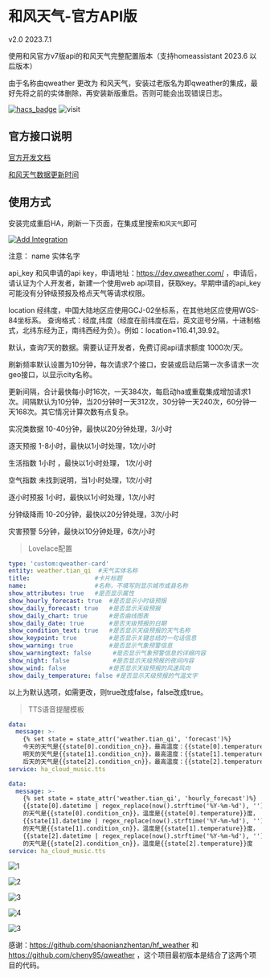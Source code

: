 # 和风天气-官方API版
v2.0 2023.7.1

使用和风官方v7版api的和风天气完整配置版本（支持homeassistant 2023.6 以后版本）

由于名称由qweather 更改为 和风天气，安装过老版名为即qweather的集成，最好先将之前的实体删除，再安装新版重启。否则可能会出现错误日志。

[![hacs_badge](https://img.shields.io/badge/Home-Assistant-%23049cdb)](https://www.home-assistant.io/)
![visit](https://visitor-badge.laobi.icu/badge?page_id=dscao.qweather&left_text=visit)

## 官方接口说明

[官方开发文档](https://dev.qweather.com/docs/)

[和风天气数据更新时间](https://dev.qweather.com/docs/resource/glossary/#update-time)


## 使用方式

安装完成重启HA，刷新一下页面，在集成里搜索`和风天气`即可

[![Add Integration](https://my.home-assistant.io/badges/config_flow_start.svg)](https://my.home-assistant.io/redirect/config_flow_start?domain=hf_weather)

注意：
name 实体名字

api_key 和风申请的api key，申请地址：https://dev.qweather.com/  ，申请后，请认证为个人开发者，新建一个使用web api项目，获取key。早期申请的api_key可能没有分钟级预报及格点天气等请求权限。

location 经纬度，中国大陆地区应使用GCJ-02坐标系，在其他地区应使用WGS-84坐标系。
查询格式：经度,纬度（经度在前纬度在后，英文逗号分隔，十进制格式，北纬东经为正，南纬西经为负）。例如：location=116.41,39.92。

默认，查询7天的数据。需要认证开发者，免费订阅api请求额度 1000次/天。

刷新频率默认设置为10分钟，每次请求7个接口，安装或启动后第一次多请求一次geo接口，以显示city名称。

更新间隔，合计最快每小时16次，一天384次，每启动ha或重载集成增加请求1次。间隔默认为10分钟，当20分钟时一天312次，30分钟一天240次，60分钟一天168次。其它情况计算次数有点复杂。

实况类数据  	10-40分钟，最快以20分钟处理，3/小时

逐天预报   	1-8小时，最快以1小时处理，1次/小时

生活指数	    1小时 ，最快以1小时处理， 1次/小时

空气指数     未找到说明，当1小时处理，1次/小时

逐小时预报	1小时，最快以1小时处理，1次/小时

分钟级降雨	10-20分钟，最快以20分钟处理，3次/小时

灾害预警	    5分钟，最快以10分钟处理，6次/小时
 
> Lovelace配置

```yaml
type: 'custom:qweather-card'
entity: weather.tian_qi  #天气实体名称
title:                  #卡片标题
name:                   #名称，不填写则显示城市或县名称
show_attributes: true   #是否显示属性
show_hourly_forecast: true  #是否显示小时级预报
show_daily_forecast: true   #是否显示天级预报
show_daily_chart: true      #是否曲线图表
show_daily_date: true       #是否天级预报的日期
show_condition_text: true   #是否显示天级预报的天气名称
show_keypoint: true         #是否显示关键总结的一句话信息
show_warning: true          #是否显示气象预警信息
show_warningtext: false      #是否显示气象预警信息的详细内容
show_night: false            #是否显示天级预报的夜间内容
show_wind: false            #是否显示天级预报的风速风向
show_daily_temperature: false #是否显示天级预报的气温文字
```
以上为默认选项，如需更改，则true改成false，false改成true。


> TTS语音提醒模板
```yaml
data:
  message: >-
    {% set state = state_attr('weather.tian_qi', 'forecast')%}
    今天的天气是{{state[0].condition_cn}}，最高温度：{{state[0].temperature}}度，最低温度：{{state[0].templow}}度，
    明天的天气是{{state[1].condition_cn}}，最高温度：{{state[1].temperature}}度，最低温度：{{state[1].templow}}度，
    后天的天气是{{state[2].condition_cn}}，最高温度：{{state[2].temperature}}度，最低温度：{{state[2].templow}}度
service: ha_cloud_music.tts
```

```yaml
data:
  message: >-
    {% set state = state_attr('weather.tian_qi', 'hourly_forecast')%}
    {{state[0].datetime | regex_replace(now().strftime('%Y-%m-%d'), '')}}
    的天气是{{state[0].condition_cn}}，温度是{{state[0].temperature}}度，
    {{state[1].datetime | regex_replace(now().strftime('%Y-%m-%d'), '')}}
    的天气是{{state[1].condition_cn}}，温度是{{state[1].temperature}}度，
    {{state[2].datetime | regex_replace(now().strftime('%Y-%m-%d'), '')}}
    的天气是{{state[2].condition_cn}}，温度是{{state[2].temperature}}度
service: ha_cloud_music.tts
```


![1](https://github.com/dscao/qweather/assets/16587914/fb564690-e73b-4e60-b2ed-7ff211e84ee5)


![2](https://github.com/dscao/qweather/assets/16587914/ce7f01cd-738a-4d94-8db0-743215709782)


![3](https://github.com/dscao/qweather/assets/16587914/b1931902-a97f-4b27-a04e-9f27f29bd1d2)


![4](https://github.com/dscao/qweather/assets/16587914/75c54ab0-b631-4c90-8291-77dbf4e9f0d0)


![3](https://github.com/dscao/qweather/assets/16587914/57b7bff6-a8dd-4e30-9f03-4bcd6b2b1868)


感谢：https://github.com/shaonianzhentan/hf_weather 和 https://github.com/cheny95/qweather ，这个项目最初版本是结合了这两个项目的代码。
